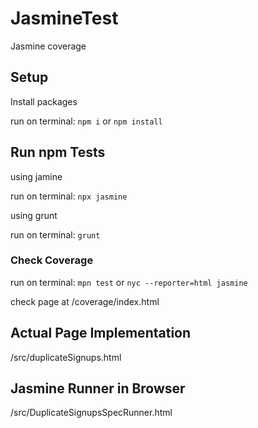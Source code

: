 # JasmineTest

Jasmine coverage

## Setup

Install packages

run on terminal:
`npm i` or `npm install`

## Run npm Tests

using jamine

run on terminal:
`npx jasmine`

using grunt

run on terminal:
`grunt`

### Check Coverage

run on terminal:
`mpn test`
or
`nyc --reporter=html jasmine`

check page at
/coverage/index.html

## Actual Page Implementation

/src/duplicateSignups.html

## Jasmine Runner in Browser

/src/DuplicateSignupsSpecRunner.html
